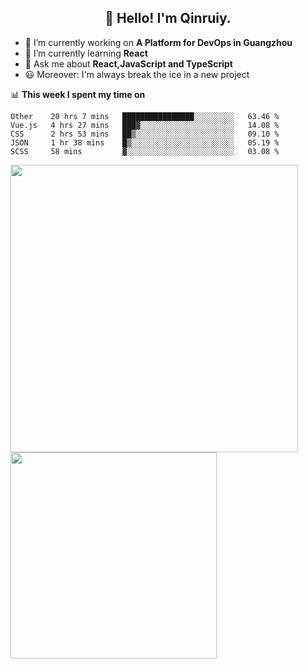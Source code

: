 <h2 align="center">👋 Hello! I'm Qinruiy.</h2>


- 🔭 I’m currently working on **A Platform for DevOps in Guangzhou**
- 🌱 I’m currently learning **React**
- 💬 Ask me about **React,JavaScript and TypeScript**
- 😃 Moreover: I'm always break the ice in a new project

📊 **This week I spent my time on**

<!--START_SECTION:waka-->
```text
Other    20 hrs 7 mins   ████████████████░░░░░░░░░   63.46 % 
Vue.js   4 hrs 27 mins   ███▓░░░░░░░░░░░░░░░░░░░░░   14.08 % 
CSS      2 hrs 53 mins   ██▒░░░░░░░░░░░░░░░░░░░░░░   09.10 % 
JSON     1 hr 38 mins    █▒░░░░░░░░░░░░░░░░░░░░░░░   05.19 % 
SCSS     58 mins         ▓░░░░░░░░░░░░░░░░░░░░░░░░   03.08 % 
```
<!--END_SECTION:waka-->

<p>
<img align="left" width="460" src="https://github-readme-stats.vercel.app/api?username=Qinruiy&custom_title=Qrinruiy's Github Stats&theme=graywhite&hide_border=true"/> <img align="left" width="330" src="https://github-readme-stats.vercel.app/api/top-langs/?username=Qinruiy&layout=compact&theme=graywhite&hide_border=true"/>
</p>

